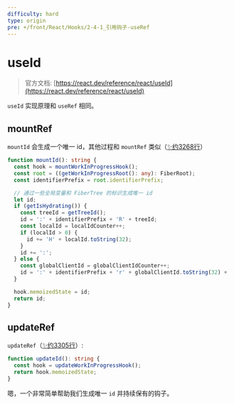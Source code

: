 ```yaml
---
difficulty: hard
type: origin
pre: +/front/React/Hooks/2-4-1_引用钩子-useRef
---
```


# useId

> 官方文档: [https://react.dev/reference/react/useId](https://react.dev/reference/react/useId)

`useId` 实现原理和 `useRef` 相同。

## mountRef

`mountId` 会生成一个唯一 id，其他过程和 `mountRef` 类似（[✨约3268行](https://github.com/facebook/react/blob/main/packages/react-reconciler/src/ReactFiberHooks.js#L3268)）

```ts
function mountId(): string {
  const hook = mountWorkInProgressHook();
  const root = ((getWorkInProgressRoot(): any): FiberRoot);
  const identifierPrefix = root.identifierPrefix;

  // 通过一些全局变量和 FiberTree 的标识生成唯一 id
  let id;
  if (getIsHydrating()) {
    const treeId = getTreeId();
    id = ':' + identifierPrefix + 'R' + treeId;
    const localId = localIdCounter++;
    if (localId > 0) {
      id += 'H' + localId.toString(32);
    }
    id += ':';
  } else {
    const globalClientId = globalClientIdCounter++;
    id = ':' + identifierPrefix + 'r' + globalClientId.toString(32) + ':';
  }

  hook.memoizedState = id;
  return id;
}
```

## updateRef

`updateRef`（[✨约3305行](https://github.com/facebook/react/blob/main/packages/react-reconciler/src/ReactFiberHooks.js#L3305)）:

```ts
function updateId(): string {
  const hook = updateWorkInProgressHook();
  return hook.memoizedState;
}
```

嗯，一个非常简单帮助我们生成唯一 `id` 并持续保有的钩子。